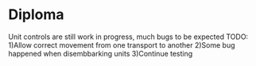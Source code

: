 # Diploma
Unit controls are still work in progress, much bugs to be expected
TODO:
1)Allow correct movement from one transport to another
2)Some bug happened when disembbarking units
3)Continue testing